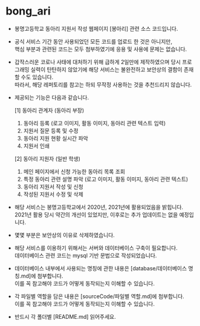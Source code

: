 # bong_ari
* 봉명고등학교 동아리 지원서 작성 웹페이지 [봉아리] 관련 소스 코드입니다.
* 공식 서비스 기간 동안 사용되었던 모든 코드를 업로드 한 것은 아니지만,<br>핵심 부분과 관련된 코드는 모두 첨부하였기에 응용 및 사용에 문제는 없습니다.

* 갑작스러운 코로나 사태에 대처하기 위해 급하게 2일만에 제작하였으며 당시 프로그래밍 실력이 탄탄하지 않았기에 해당 서비스는 불완전하고 보안상의 결함이 존재할 수도 있습니다.
<br>따라서, 해당 레퍼토리를 참고는 하되 무작정 사용하는 것을 추천드리지 않습니다.
  
* 제공되는 기능은 다음과 같습니다.

  [1] 동아리 관계자 (동아리 부장)
  1) 동아리 등록 (로고 이미지, 활동 이미지, 동아리 관련 텍스트 입력)
  2) 지원서 질문 등록 및 수정
  3) 동아리 지원 현황 실시간 파악
  4) 지원서 인쇄

  [2] 동아리 지원자 (일반 학생)
  1) 메인 페이지에서 신청 가능한 동아리 목록 조회
  2) 특정 동아리 관련 설명 파악 (로고 이미지, 활동 이미지, 동아리 관련 텍스트)
  3) 동아리 지원서 작성 및 신청
  4) 작성된 지원서 수정 및 삭제

* 해당 서비스는 봉명고등학교에서 2020년, 2021년에 활용되었음을 밝힙니다.
  <br>2021년 활용 당시 약간의 개선이 있었지만, 이후로는 추가 업데이트는 없을 예정입니다.
  
* 몇몇 부분은 보안상의 이유로 삭제하였습니다.
  
* 해당 서비스를 이용하기 위해서는 서버와 데이터베이스 구축이 필요합니다.
  <br>데이터베이스 관련 코드는 mysql 기반 문법으로 작성되었습니다.
  
* 데이터베이스 내부에서 사용되는 명칭에 관한 내용은 [database/데이터베이스 명칭.md]에 첨부합니다.
  <br>이를 꼭 참고해야 코드가 어떻게 동작되는지 이해할 수 있습니다.

* 각 파일별 역할을 담은 내용은 [sourceCode/파일별 역할.md]에 첨부합니다.
  <br>이를 꼭 참고해야 코드가 어떻게 동작되는지 이해할 수 있습니다.
  
* 반드시 각 폴더별 [README.md]  읽어주세요.
